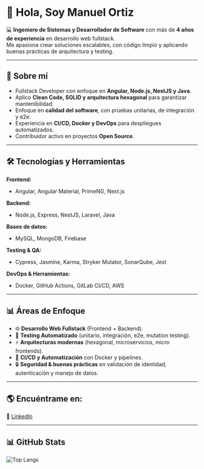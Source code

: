 # 👋 Hola, Soy Manuel Ortiz  

💻 **Ingeniero de Sistemas y Desarrollador de Software** con más de **4 años de experiencia** en desarrollo web fullstack.  
Me apasiona crear soluciones escalables, con código limpio y aplicando buenas prácticas de arquitectura y testing.  

---

## 🚀 Sobre mí  
- Fullstack Developer con enfoque en **Angular, Node.js, NestJS y Java**.  
- Aplico **Clean Code, SOLID y arquitectura hexagonal** para garantizar mantenibilidad.  
- Enfoque en **calidad del software**, con pruebas unitarias, de integración y e2e.  
- Experiencia en **CI/CD, Docker y DevOps** para despliegues automatizados.  
- Contribuidor activo en proyectos **Open Source**.  

---

## 🛠️ Tecnologías y Herramientas  

**Frontend:**  
- Angular, Angular Material, PrimeNG, Next.js  

**Backend:**  
- Node.js, Express, NestJS, Laravel, Java

**Bases de datos:**  
- MySQL, MongoDB, Firebase  

**Testing & QA:**  
- Cypress, Jasmine, Karma, Stryker Mutator, SonarQube, Jest

**DevOps & Herramientas:**  
- Docker, GitHub Actions, GitLab CI/CD, AWS  

---

## 📊 Áreas de Enfoque  

- 🌐 **Desarrollo Web Fullstack** (Frontend + Backend).  
- 🧪 **Testing Automatizado** (unitario, integración, e2e, mutation testing).  
- ⚡ **Arquitecturas modernas** (hexagonal, microservicios, micro frontends).  
- 🚀 **CI/CD y Automatización** con Docker y pipelines.  
- 🔒 **Seguridad & buenas prácticas** en validación de identidad, autenticación y manejo de datos.  

---

## 🌎 Encuéntrame en:  
🔗 [LinkedIn](https://www.linkedin.com/in/manuelvicenteortiz/)  

---

## 📊 GitHub Stats   
![Top Langs](https://github-readme-stats.vercel.app/api/top-langs/?username=vicente1992&layout=compact&theme=radica)  
